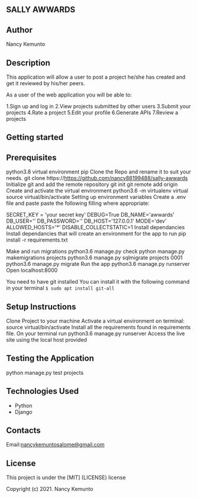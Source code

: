 ## SALLY AWWARDS

## Author

Nancy Kemunto

## Description

This application will allow a user to post a project he/she has created and get it reviewed by his/her peers.

As a user of the web application you will be able to:

1.Sign up and log in
2.View projects submitted by other users
3.Submit your projects
4.Rate a project
5.Edit your profile
6.Generate APIs
7.Review a projects

## Getting started
## Prerequisites
python3.8
virtual environment
pip
Clone the Repo and rename it to suit your needs.
git clone https://https://github.com/nancy88199488/sally-awwards
Initialize git and add the remote repository
git init
git remote add origin <your-repository-url>
Create and activate the virtual environment
python3.6 -m virtualenv virtual
source virtual/bin/activate
Setting up environment variables
Create a .env file and paste paste the following filling where appropriate:

SECRET_KEY = 'your secret key'
DEBUG=True
DB_NAME='awwards'
DB_USER='<your database name>'
DB_PASSWORD='<password to your database>'
DB_HOST='127.0.0.1'
MODE='dev'
ALLOWED_HOSTS='*'
DISABLE_COLLECTSTATIC=1
Install dependancies
Install dependancies that will create an environment for the app to run pip install -r requirements.txt

Make and run migrations
python3.6 manage.py check
python manage.py makemigrations projects
python3.6 manage.py sqlmigrate projects 0001
python3.6 manage.py migrate
Run the app
python3.6 manage.py runserver
Open localhost:8000

You need to have git installed You can install it with the following command in your terminal `$ sudo apt install git-all`

##  Setup Instructions

Clone Project to your machine
Activate a virtual environment on terminal: source virtual/bin/activate
Install all the requirements found in requirements file.
On your terminal run python3.6 manage.py runserver
Access the live site using the local host provided

## Testing the Application
python manage.py test projects

##  Technologies Used

* Python
* Django

##  Contacts

Email:nancykemuntosalome@gmail.com

##  License

This project is under the [MIT] (LICENSE) license

Copyright (c) 2021. Nancy Kemunto 




